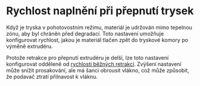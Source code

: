 Rychlost naplnění při přepnutí trysek
====
Když je tryska v pohotovostním režimu, materiál je udržován mimo tepelnou zónu, aby byl chráněn před degradací. Toto nastavení umožňuje konfigurovat rychlost, jakou je materiál tlačen zpět do tryskové komory po výměně extrudéru.

Protože retrakce pro přepnutí extrudéru je delší, lze toto nastavení konfigurovat odděleně od [rychlosti běžných retrakcí](../travel/retraction_prime_speed.md). Zvýšení nastavení může snížit prosakování, ale má šanci obrousit vlákno, což může způsobit, že podavač ztratí přilnavost k vláknu.